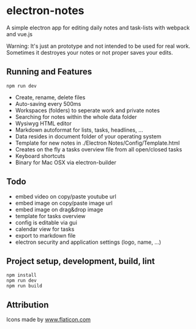 # electron-notes

A simple electron app for editing daily notes and task-lists with webpack and vue.js

Warning: It's just an prototype and not intended to be used for real work.
Sometimes it destroyes your notes or not proper saves your edits.

## Running and Features

```
npm run dev
```

* Create, rename, delete files
* Auto-saving every 500ms
* Workspaces (folders) to seperate work and private notes 
* Searching for notes within the whole data folder
* Wysiwyg HTML editor
* Markdown autoformat for lists, tasks, headlines, ...
* Data resides in document folder of your operating system
* Template for new notes in ./Electron Notes/Config/Template.html
* Creates on the fly a tasks overview file from all open/closed tasks
* Keyboard shortcuts
* Binary for Mac OSX via electron-builder

## Todo

* embed video on copy/paste youtube url
* embed image on copy/paste image url
* embed image on drag&drop image
* template for tasks overview
* config is editable via gui
* calendar view for tasks
* export to markdown file
* electron security and application settings (logo, name, ...)

## Project setup, development, build, lint
```
npm install
npm run dev
npm run build
```

## Attribution
Icons made by www.flaticon.com
